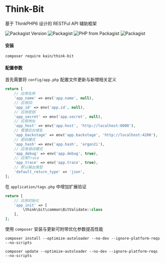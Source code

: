 Think-Bit
=======

基于 ThinkPHP6 设计的 RESTFul API 辅助框架

![Packagist Version](https://img.shields.io/packagist/v/kain/think-bit.svg?style=flat-square)
![Packagist](https://img.shields.io/packagist/dt/kain/think-bit.svg?color=blue&style=flat-square)
![PHP from Packagist](https://img.shields.io/packagist/php-v/kain/think-bit.svg?color=blue&style=flat-square)
![Packagist](https://img.shields.io/packagist/l/kain/think-bit.svg?color=blue&style=flat-square)

#### 安装

```shell
composer require kain/think-bit
```

#### 配置参数

首先需要将 `config/app.php` 配置文件更新与新增相关定义

```php
return [
    // 应用名称
    'app_name' => env('app.name', null),
    // 应用ID
    'app_id' => env('app.id', null),
    // 应用密钥
    'app_secret' => env('app.secret', null),
    // 应用地址
    'app_host' => env('app.host', 'http://localhost:8000'),
    // 管理后台域名
    'app_backstage' => env('app.backstage', 'http://localhost:4200'),
    // 密码模式
    'app_hash' => env('app.hash', 'argon2i'),
    // 应用调试模式
    'app_debug' => env('app.debug', true),
    // 应用Trace
    'app_trace' => env('app.trace', true),
    // 默认输出类型
    'default_return_type' => 'json',
];
```

在 `application/tags.php` 中增加扩展验证

```php
return [
    // 应用初始化
    'app_init' => [
        \think\bit\common\BitValidate::class
    ],
];
```

使用 `composer` 安装与更新可附带优化参数提高性能

```shell
composer install --optimize-autoloader --no-dev --ignore-platform-reqs --no-scripts

composer update --optimize-autoloader --no-dev --ignore-platform-reqs --no-scripts
```
